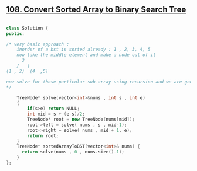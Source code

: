 ## [108. Convert Sorted Array to Binary Search Tree](https://leetcode.com/problems/convert-sorted-array-to-binary-search-tree/submissions/1213812420/)

```cpp

class Solution {
public:

/* very basic approach :
    inorder of a bst is sorted already : 1 , 2, 3, 4, 5
    now take the middle element and make a node out of it
      3
    /   \
(1 , 2)  (4  ,5)

now solve for those particular sub-array using recursion and we are good to go
*/

    TreeNode* solve(vector<int>&nums , int s , int e)
    {
        if(s>e) return NULL;
        int mid = s + (e-s)/2;
        TreeNode* root = new TreeNode(nums[mid]);
        root->left = solve( nums , s , mid-1);
        root->right = solve( nums , mid + 1, e);
        return root;
    }
    TreeNode* sortedArrayToBST(vector<int>& nums) {
      return solve(nums , 0 , nums.size()-1);
    }
};
```
